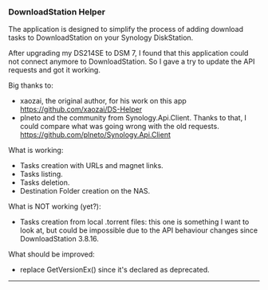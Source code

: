 ### DownloadStation Helper

The application is designed to simplify the process of adding download tasks to DownloadStation on your Synology DiskStation.

After upgrading my DS214SE to DSM 7, I found that this application could not connect anymore to DownloadStation.
So I gave a try to update the API requests and got it working.

Big thanks to:
- xaozai, the original author, for his work on this app
  https://github.com/xaozai/DS-Helper
- plneto and the community from Synology.Api.Client. Thanks to that, I could compare what was going wrong with the old requests.
  https://github.com/plneto/Synology.Api.Client

What is working:
- Tasks creation with URLs and magnet links.
- Tasks listing.
- Tasks deletion.
- Destination Folder creation on the NAS.

What is NOT working (yet?):
- Tasks creation from local .torrent files:
  this one is something I want to look at, but could be impossible due to the API behaviour changes since DownloadStation 3.8.16.

What should be improved:
- replace GetVersionEx() since it's declared as deprecated.


-----
